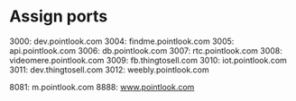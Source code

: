 
#  Assign ports

3000:	dev.pointlook.com
3004:	findme.pointlook.com
3005:	api.pointlook.com
3006:	db.pointlook.com
3007:	rtc.pointlook.com
3008:	videomere.pointlook.com
3009:	fb.thingtosell.com
3010:	iot.pointlook.com
3011:	dev.thingtosell.com
3012:	weebly.pointlook.com

8081:	m.pointlook.com
8888:	www.pointlook.com

